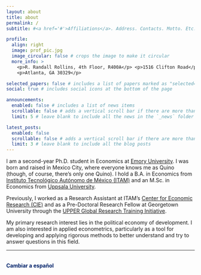```yaml
---
layout: about
title: about
permalink: /
subtitle: #<a href='#'>Affiliations</a>. Address. Contacts. Motto. Etc.

profile:
  align: right
  image: prof_pic.jpg
  image_circular: false # crops the image to make it circular
  more_info: >
    <p>R. Randall Rollins, 4th Floor, R400A</p> <p>1516 Clifton Road</p>
    <p>Atlanta, GA 30329</p>

selected_papers: false # includes a list of papers marked as "selected={true}"
social: true # includes social icons at the bottom of the page

announcements:
  enabled: false # includes a list of news items
  scrollable: false # adds a vertical scroll bar if there are more than 3 news items
  limit: 5 # leave blank to include all the news in the `_news` folder

latest_posts:
  enabled: false
  scrollable: false # adds a vertical scroll bar if there are more than 3 new posts items
  limit: 3 # leave blank to include all the blog posts
---
```


I am a second-year Ph.D. student in Economics at
[Emory University](https://www.emory.edu/home/index.html). I was born and raised
in Mexico City, where everyone knows me as Quino (though, of course, there’s
only one Quino). I hold a B.A. in Economics from
[Instituto Tecnológico Autónomo de México (ITAM)](https://www.itam.mx/) and an
M.Sc. in Economics from [Uppsala University](https://www.uu.se/en).

Previously, I worked as a Research Assistant at ITAM’s
[Center for Economic Research (CIE)](https://cie.itam.mx/) and as a Pre-Doctoral
Research Fellow at Georgetown University through the
[UPPER Global Research Training Initiative](https://upperesearch.org/grti/).

My primary research interest lies in the political economy of development. I am
also interested in applied econometrics, particularly as a tool for developing
and applying rigorous methods to better understand and try to answer questions
in this field.

---

<p style="margin-top: 2rem;">
  <a href="/es/" style="color: #012169; font-weight: bold; text-decoration: none;" onmouseover="this.style.color='#cba052'" onmouseout="this.style.color='#012169'">
    Cambiar a español
  </a>
</p>
